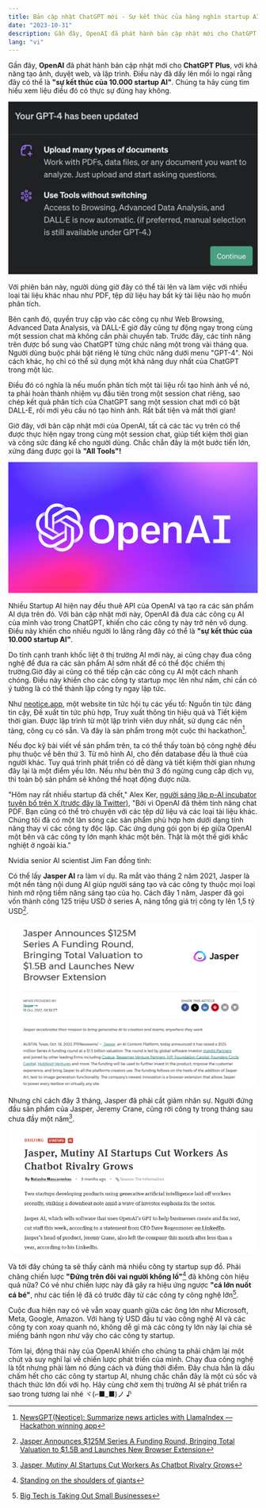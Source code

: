 ```yaml
---
title: Bản cập nhật ChatGPT mới - Sự kết thúc của hàng nghìn startup AI?
date: "2023-10-31"
description: Gần đây, OpenAI đã phát hành bản cập nhật mới cho ChatGPT Plus, với khả năng tạo ảnh, duyệt web, và lập trình. Điều này đã dấy lên mối lo ngại rằng đây có thể là "sự kết thúc của 10.000 startup AI". Chúng ta hãy cùng tìm hiểu xem liệu điều đó có thực sự đúng hay không.
lang: "vi"
---
```


Gần đây, **OpenAI** đã phát hành bản cập nhật mới cho **ChatGPT Plus**, với khả năng tạo ảnh, duyệt web, và lập trình. Điều này đã dấy lên mối lo ngại rằng đây có thể là **"sự kết thúc của 10.000 startup AI"**. Chúng ta hãy cùng tìm hiểu xem liệu điều đó có thực sự đúng hay không.

![bản cập nhật của AI](./openaiupdate.jpg)

Với phiên bản này, người dùng giờ đây có thể tải lên và làm việc với nhiều loại tài liệu khác nhau như PDF, tệp dữ liệu hay bất kỳ tài liệu nào họ muốn phân tích.

Bên cạnh đó, quyền truy cập vào các công cụ như Web Browsing, Advanced Data Analysis, và DALL-E giờ đây cũng tự động ngay trong cùng một session chat mà không cần phải chuyển tab. Trước đây, các tính năng trên được bổ sung vào ChatGPT từng chức năng một trong vài tháng qua. Người dùng buộc phải bật riêng lẻ từng chức năng dưới menu "GPT-4". Nói cách khác, họ chỉ có thể sử dụng một khả năng duy nhất của ChatGPT trong một lúc.

Điều đó có nghĩa là nếu muốn phân tích một tài liệu rồi tạo hình ảnh về nó, ta phải hoàn thành nhiệm vụ đầu tiên trong một session chat riêng, sao chép kết quả phân tích của ChatGPT sang một session chat mới có bật DALL-E, rồi mới yêu cầu nó tạo hình ảnh. Rất bất tiện và mất thời gian!

Giờ đây, với bản cập nhật mới của OpenAI, tất cả các tác vụ trên có thể được thực hiện ngay trong cùng một session chat, giúp tiết kiệm thời gian và công sức đáng kể cho người dùng. Chắc chắn đây là một bước tiến lớn, xứng đáng được gọi là **"All Tools"!**

![Openai](./openai.jpg)

Nhiều Startup AI hiện nay đều thuê API của OpenAI và tạo ra các sản phẩm AI dựa trên đó. Với bản cập nhật mới này, OpenAI đã đưa các công cụ AI của mình vào trong ChatGPT, khiến cho các công ty này trở nên vô dụng. Điều này khiến cho nhiều người lo lắng rằng đây có thể là **"sự kết thúc của 10.000 startup AI"**.

Do tính cạnh tranh khốc liệt ở thị trường AI mới này, ai cũng chạy đua công nghệ để đưa ra các sản phẩm AI sớm nhất để có thể độc chiếm thị trường.Giờ đây ai cũng có thể tiếp cận các công cụ AI một cách nhanh chóng. Điều này khiến cho các công ty startup mọc lên như nấm, chỉ cần có ý tưởng là có thể thành lập công ty ngay lập tức.

Như [neotice.app](https://www.neotice.app/), một website tin tức hội tụ các yếu tố: Nguồn tin tức đáng tin cậy, Đề xuất tin tức phù hợp, Truy xuất thông tin hiệu quả và Tiết kiệm thời gian. Được lập trình từ một lập trình viên duy nhất, sử dụng các nền tảng, công cụ có sẵn. Và đây là sản phẩm trong một cuộc thi hackathon[^easystartup].

<StaticTweet id='1718706088743424388'/>

Nếu đọc kỹ bài viết về sản phẩm trên, ta có thể thấy toàn bộ công nghệ đều phụ thuộc về bên thứ 3. Từ mô hình AI, cho đến database đều là thuê của người khác. Tuy quá trình phát triển có dễ dàng và tiết kiệm thời gian nhưng đây lại là một điểm yếu lớn. Nếu như bên thứ 3 đó ngừng cung cấp dịch vụ, thì toàn bộ sản phẩm sẽ không thể hoạt động được nữa.

"Hôm nay rất nhiều startup đã chết," Alex Ker, [người sáng lập p-AI incubator tuyên bố trên X (trước đây là Twitter)](https://twitter.com/thealexker/status/1718445317559902371), "Bởi vì OpenAI đã thêm tính năng chat PDF. Bạn cũng có thể trò chuyện với các tệp dữ liệu và các loại tài liệu khác. Chúng tôi đã có một làn sóng các sản phẩm phù hợp hơn dưới dạng tính năng thay vì các công ty độc lập. Các ứng dụng gói gọn bị ép giữa OpenAI một bên và các công ty lớn mạnh khác một bên. Thật là một thế giới khắc nghiệt ở ngoài kia."

Nvidia senior AI scientist Jim Fan đồng tình:

<StaticTweet id='1718637140748505283'/>

Có thể lấy **Jasper AI** ra làm ví dụ. Ra mắt vào tháng 2 năm 2021, Jasper là một nền tảng nội dung AI giúp người sáng tạo và các công ty thuộc mọi loại hình mở rộng tiềm năng sáng tạo của họ. Cách đây 1 năm, Jasper đã gọi vốn thành công 125 triệu USD ở series A, nâng tổng giá trị công ty lên 1,5 tỷ USD[^jasperraise].

[^jasperraise]: [Jasper Announces \$125M Series A Funding Round, Bringing Total Valuation to \$1.5B and Launches New Browser Extension](https://www.prnewswire.com/news-releases/jasper-announces-125m-series-a-funding-round-bringing-total-valuation-to-1-5b-and-launches-new-browser-extension-301651733.html)

![Jasper raise](./jasperraise.png)

Nhưng chỉ cách đây 3 tháng, Jasper đã phải cắt giảm nhân sự. Người đứng đầu sản phẩm của Jasper, Jeremy Crane, cũng rời công ty trong tháng sau chưa đầy một năm[^jasperout].
[^jasperout]: [Jasper, Mutiny AI Startups Cut Workers As Chatbot Rivalry Grows](https://www.theinformation.com/briefings/jasper-mutiny-ai-startups-cut-workers-as-chatbot-rivalry-grows)

![Jasper layoff](./jasperout.png)

Và tới đây chúng ta sẽ thấy cảnh mà nhiều công ty startup sụp đổ. Phải chăng chiến lược **"Đứng trên đôi vai người khổng lồ"**[^stepongiant] đã không còn hiệu quả nữa? Có vẻ như chiến lược này đã gây ra hiệu ứng ngược **"cá lớn nuốt cá bé"**, như các tiền lệ đã có trước đây từ các công ty công nghệ lớn[^bigtech].

Cuộc đua hiện nay có vẻ vẫn xoay quanh giữa các ông lớn như Microsoft, Meta, Google, Amazon. Với hàng tỷ USD đầu tư vào công nghệ AI và các công ty con xoay quanh nó, không dễ gì mà các công ty lớn này lại chia sẻ miếng bánh ngon như vậy cho các công ty startup.

Tóm lại, động thái này của OpenAI khiến cho chúng ta phải chậm lại một chút và suy nghĩ lại về chiến lược phát triển của mình. Chạy đua công nghệ là tốt nhưng phải làm nó đúng cách và đúng thời điểm. Đây chưa hẳn là dấu chấm hết cho các công ty startup AI, nhưng chắc chắn đây là một cú sốc và thách thức lớn đối với họ. Hãy cùng chờ xem thị trường AI sẽ phát triển ra sao trong tương lai nhé ヾ(⌐■_■)ノ ♪

[^stepongiant]: [Standing on the shoulders of giants](https://en.wikipedia.org/wiki/Standing_on_the_shoulders_of_giants)
[^bigtech]: [Big Tech is Taking Out Small Businesses](https://www.business.org/business/big-tech-small-business/)
[^easystartup]: [NewsGPT(Neotice): Summarize news articles with LlamaIndex — Hackathon winning app](https://blog.llamaindex.ai/newsgpt-neotice-summarize-news-articles-with-llamaindex-hackathon-winning-app-9d7c8bcf9f11)
